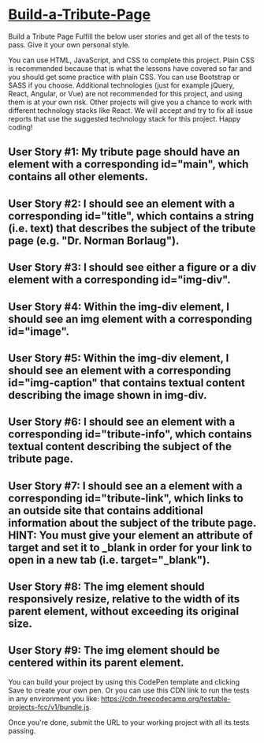 #  [Build-a-Tribute-Page](https://gorge2004.github.io/Build-a-Tribute-Page/)
Build a Tribute Page
Fulfill the below user stories and get all of the tests to pass. Give it your own personal style.

You can use HTML, JavaScript, and CSS to complete this project. Plain CSS is recommended because that is what the lessons have covered so far and you should get some practice with plain CSS. You can use Bootstrap or SASS if you choose. Additional technologies (just for example jQuery, React, Angular, or Vue) are not recommended for this project, and using them is at your own risk. Other projects will give you a chance to work with different technology stacks like React. We will accept and try to fix all issue reports that use the suggested technology stack for this project. Happy coding!

## User Story #1: My tribute page should have an element with a corresponding id="main", which contains all other elements.

## User Story #2: I should see an element with a corresponding id="title", which contains a string (i.e. text) that describes the subject of the tribute page (e.g. "Dr. Norman Borlaug").

## User Story #3: I should see either a figure or a div element with a corresponding id="img-div".

## User Story #4: Within the img-div element, I should see an img element with a corresponding id="image".

## User Story #5: Within the img-div element, I should see an element with a corresponding id="img-caption" that contains textual content describing the image shown in img-div.

## User Story #6: I should see an element with a corresponding id="tribute-info", which contains textual content describing the subject of the tribute page.

## User Story #7: I should see an a element with a corresponding id="tribute-link", which links to an outside site that contains additional information about the subject of the tribute page. HINT: You must give your element an attribute of target and set it to _blank in order for your link to open in a new tab (i.e. target="_blank").

## User Story #8: The img element should responsively resize, relative to the width of its parent element, without exceeding its original size.

## User Story #9: The img element should be centered within its parent element.

You can build your project by using this CodePen template and clicking Save to create your own pen. Or you can use this CDN link to run the tests in any environment you like: https://cdn.freecodecamp.org/testable-projects-fcc/v1/bundle.js.

Once you're done, submit the URL to your working project with all its tests passing.


